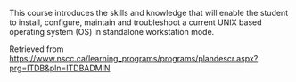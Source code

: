 This course introduces the skills and knowledge that will enable the student to install, configure, maintain and troubleshoot a current UNIX based operating system (OS) in standalone workstation mode.


Retrieved from https://www.nscc.ca/learning_programs/programs/plandescr.aspx?prg=ITDB&pln=ITDBADMIN
